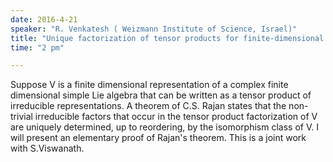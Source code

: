 ```yaml
---
date: 2016-4-21
speaker: "R. Venkatesh ( Weizmann Institute of Science, Israel)"
title: "Unique factorization of tensor products for finite-dimensional simple Lie algebras"
time: "2 pm" 

---
```

Suppose V is a finite dimensional representation of a complex
finite dimensional simple Lie algebra that can be written as a tensor
product of irreducible representations. A theorem of C.S. Rajan states
that the non-trivial irreducible factors that occur in the tensor product
factorization of V are uniquely determined, up to reordering, by the
isomorphism class of V. I will present an elementary proof of Rajan's
theorem. This is a joint work with S.Viswanath.
